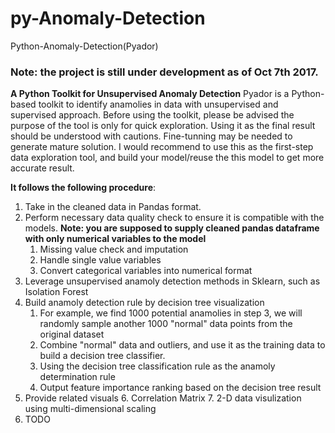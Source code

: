 # py-Anomaly-Detection

Python-Anomaly-Detection(Pyador)

### Note: the project is still under development as of Oct 7th 2017.
**A Python Toolkit for Unsupervised Anomaly Detection**
Pyador is a Python-based toolkit to identify anamolies in data with unsupervised and supervised approach.
Before using the toolkit, please be advised the purpose of the tool is only for quick exploration. Using it as the final result should be understood with cautions. Fine-tunning may be needed to generate mature solution. I would recommend to use this as the first-step data exploration tool, and build your model/reuse the this model to get more accurate result.

**It follows the following procedure**:
1. Take in the cleaned data in Pandas format.
2. Perform necessary data quality check to ensure it is compatible with the models. **Note: you are supposed to supply cleaned pandas dataframe with only numerical variables to the model**
   1. Missing value check and imputation
   2. Handle single value variables
   3. Convert categorical variables into numerical format
3. Leverage unsupervised anamoly detection methods in Sklearn, such as Isolation Forest
4. Build anamoly detection rule by decision tree visualization
   1. For example, we find 1000 potential anamolies in step 3, we will randomly sample another 1000 "normal" data points from the original dataset
   2. Combine "normal" data and outliers, and use it as the training data to build a decision tree classifier.
   3. Using the decision tree classification rule as the anamoly determination rule
   4. Output feature importance ranking based on the decision tree result
5. Provide related visuals
	6. Correlation Matrix
	7. 2-D data visulization using multi-dimensional scaling
6. TODO

